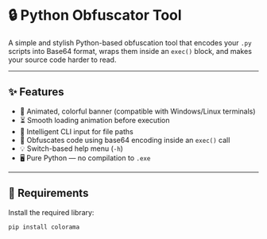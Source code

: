 # 🔒 Python Obfuscator Tool

A simple and stylish Python-based obfuscation tool that encodes your `.py` scripts into Base64 format, wraps them inside an `exec()` block, and makes your source code harder to read.

---

## ✨ Features

- 🎨 Animated, colorful banner (compatible with Windows/Linux terminals)
- ⏳ Smooth loading animation before execution
- 🧠 Intelligent CLI input for file paths
- 🧱 Obfuscates code using base64 encoding inside an `exec()` call
- 💡 Switch-based help menu (`-h`)
- 🖥️ Pure Python — no compilation to `.exe`

---

## 🔧 Requirements

Install the required library:

```bash
pip install colorama
